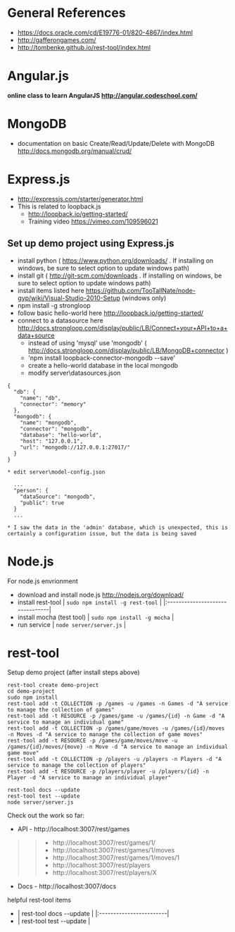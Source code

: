 # General References #
  * https://docs.oracle.com/cd/E19776-01/820-4867/index.html
  * http://gafferongames.com/
  * http://tombenke.github.io/rest-tool/index.html

# Angular.js #
**online class to learn AngularJS http://angular.codeschool.com/**

# MongoDB #
  * documentation on basic Create/Read/Update/Delete with MongoDB
http://docs.mongodb.org/manual/crud/

# Express.js #
  * http://expressjs.com/starter/generator.html
  * This is related to loopback.js
    * http://loopback.io/getting-started/
    * Training video https://vimeo.com/109596021

## Set up demo project using Express.js ##
  * install python ( https://www.python.org/downloads/ . If installing on windows, be sure to select option to update windows path)
  * install git ( http://git-scm.com/downloads . If installing on windows, be sure to select option to update windows path)
  * install items listed here https://github.com/TooTallNate/node-gyp/wiki/Visual-Studio-2010-Setup (windows only)
  * npm install -g strongloop
  * follow basic hello-world here http://loopback.io/getting-started/
  * connect to a datasource here http://docs.strongloop.com/display/public/LB/Connect+your+API+to+a+data+source
    * instead of using 'mysql' use 'mongodb' ( http://docs.strongloop.com/display/public/LB/MongoDB+connector )
    * 'npm install loopback-connector-mongodb --save'
    * create a hello-world database in the local mongodb
    * modify server\datasources.json
```
{
  "db": {
    "name": "db",
    "connector": "memory"
  },
  "mongodb": {
    "name": "mongodb",
    "connector": "mongodb",
    "database": "hello-world",
    "host": "127.0.0.1",
    "url": "mongodb://127.0.0.1:27017/"
  }
}
```
    * edit server\model-config.json
```
  ...
  "person": {
    "dataSource": "mongodb",
    "public": true
  }
  ...
```
    * I saw the data in the 'admin' database, which is unexpected, this is certainly a configuration issue, but the data is being saved

# Node.js #
For node.js envrionment
  * download and install node.js http://nodejs.org/download/
  * install rest-tool | `sudo npm install -g rest-tool` |
|:--------------------------------|
  * install mocha (test tool)  | `sudo npm install -g mocha` |
  * run service  | `node server/server.js` |

# rest-tool #
Setup demo project (after install steps above)
```
rest-tool create demo-project
cd demo-project
sudo npm install
rest-tool add -t COLLECTION -p /games -u /games -n Games -d "A service to manage the collection of games"
rest-tool add -t RESOURCE -p /games/game -u /games/{id} -n Game -d "A service to manage an individual game"
rest-tool add -t COLLECTION -p /games/game/moves -u /games/{id}/moves -n Moves -d "A service to manage the collection of game moves"
rest-tool add -t RESOURCE -p /games/game/moves/move -u /games/{id}/moves/{move} -n Move -d "A service to manage an individual game move"
rest-tool add -t COLLECTION -p /players -u /players -n Players -d "A service to manage the collection of players"
rest-tool add -t RESOURCE -p /players/player -u /players/{id} -n Player -d "A service to manage an individual player"

rest-tool docs --update
rest-tool test --update
node server/server.js
```

Check out the work so far:
  * API - http://localhost:3007/rest/games
> > - http://localhost:3007/rest/games/1/
> > - http://localhost:3007/rest/games/1/moves
> > - http://localhost:3007/rest/games/1/moves/1
> > - http://localhost:3007/rest/players
> > - http://localhost:3007/rest/players/X
  * Docs - http://localhost:3007/docs

helpful rest-tool items
  * | rest-tool docs --update |
|:------------------------|
  * | rest-tool test --update |